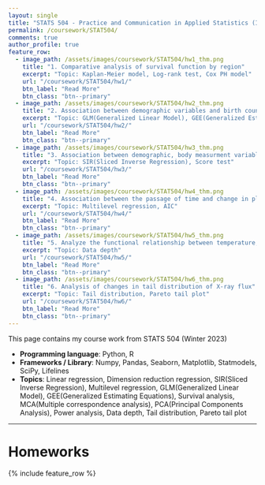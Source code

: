 ```yaml
---
layout: single
title: "STATS 504 - Practice and Communication in Applied Statistics (In progress)"
permalink: /coursework/STAT504/
comments: true
author_profile: true
feature_row:
  - image_path: /assets/images/coursework/STAT504/hw1_thm.png
    title: "1. Comparative analysis of survival function by region"
    excerpt: "Topic: Kaplan-Meier model, Log-rank test, Cox PH model"
    url: "/coursework/STAT504/hw1/"
    btn_label: "Read More"
    btn_class: "btn--primary"	
  - image_path: /assets/images/coursework/STAT504/hw2_thm.png
    title: "2. Association between demographic variables and birth counts by counties"
    excerpt: "Topic: GLM(Generalized Linear Model), GEE(Generalized Estimating Equations), PCA(Principal Component Analysis), Score test"
    url: "/coursework/STAT504/hw2/"
    btn_label: "Read More"
    btn_class: "btn--primary"	
  - image_path: /assets/images/coursework/STAT504/hw3_thm.png
    title: "3. Association between demographic, body measurment variables and blood pressure"
    excerpt: "Topic: SIR(Sliced Inverse Regression), Score test"
    url: "/coursework/STAT504/hw3/"
    btn_label: "Read More"
    btn_class: "btn--primary"	
  - image_path: /assets/images/coursework/STAT504/hw4_thm.png
    title: "4. Association between the passage of time and change in plant habitats"
    excerpt: "Topic: Multilevel regression, AIC"
    url: "/coursework/STAT504/hw4/"
    btn_label: "Read More"
    btn_class: "btn--primary"	
  - image_path: /assets/images/coursework/STAT504/hw5_thm.png
    title: "5. Analyze the functional relationship between temperature, salinity and ocean depth"
    excerpt: "Topic: Data depth"
    url: "/coursework/STAT504/hw5/"
    btn_label: "Read More"
    btn_class: "btn--primary"	
  - image_path: /assets/images/coursework/STAT504/hw6_thm.png
    title: "6. Analysis of changes in tail distribution of X-ray flux"
    excerpt: "Topic: Tail distribution, Pareto tail plot"
    url: "/coursework/STAT504/hw6/"
    btn_label: "Read More"
    btn_class: "btn--primary"	
---
```


This page contains my course work from STATS 504 (Winter 2023)

- **Programming language**: Python, R
- **Frameworks / Library**: Numpy, Pandas, Seaborn, Matplotlib, Statmodels, SciPy, Lifelines
- **Topics**: Linear regression, Dimension reduction regression, SIR(Sliced Inverse Regression), Multilevel regression, GLM(Generalized Linear Model), GEE(Generalized Estimating Equations), Survival analysis, MCA(Multiple correspondence analysis), PCA(Principal Components Analysis), Power analysis, Data depth, Tail distribution, Pareto tail plot


***

# Homeworks

{% include feature_row %}
